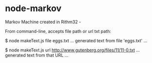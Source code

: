 # node-markov

Markov Machine created in Rithm32 -

From command-line, accepts file path or url txt path:

$ node makeText.js file eggs.txt
... generated text from file 'eggs.txt' ...

$ node makeText.js url http://www.gutenberg.org/files/11/11-0.txt
... generated text from that URL ...
